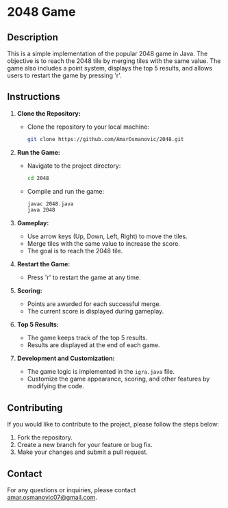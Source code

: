 # 2048 Game

## Description

This is a simple implementation of the popular 2048 game in Java. The objective is to reach the 2048 tile by merging tiles with the same value. The game also includes a point system, displays the top 5 results, and allows users to restart the game by pressing 'r'.

## Instructions

1. **Clone the Repository:**
   - Clone the repository to your local machine:
     ```bash
     git clone https://github.com/AmarOsmanovic/2048.git
     ```

2. **Run the Game:**
   - Navigate to the project directory:
     ```bash
     cd 2048
     ```
   - Compile and run the game:
     ```bash
     javac 2048.java
     java 2048
     ```

3. **Gameplay:**
   - Use arrow keys (Up, Down, Left, Right) to move the tiles.
   - Merge tiles with the same value to increase the score.
   - The goal is to reach the 2048 tile.

4. **Restart the Game:**
   - Press 'r' to restart the game at any time.

5. **Scoring:**
   - Points are awarded for each successful merge.
   - The current score is displayed during gameplay.

6. **Top 5 Results:**
   - The game keeps track of the top 5 results.
   - Results are displayed at the end of each game.

7. **Development and Customization:**
   - The game logic is implemented in the `igra.java` file.
   - Customize the game appearance, scoring, and other features by modifying the code.


## Contributing

If you would like to contribute to the project, please follow the steps below:

1. Fork the repository.
2. Create a new branch for your feature or bug fix.
3. Make your changes and submit a pull request.

## Contact

For any questions or inquiries, please contact amar.osmanovic07@gmail.com.

